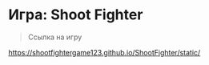 # Игра: Shoot Fighter

> Ссылка на игру

https://shootfightergame123.github.io/ShootFighter/static/

